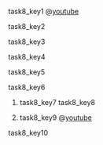 task8_key1
@[youtube](https://www.youtube.com/watch?v=n__c7xY1ZcI)

task8_key2


task8_key3


task8_key4


task8_key5


task8_key6


1. task8_key7
task8_key8


2. task8_key9
@[youtube](https://youtu.be/cWGgsxmf3g8)

task8_key10
